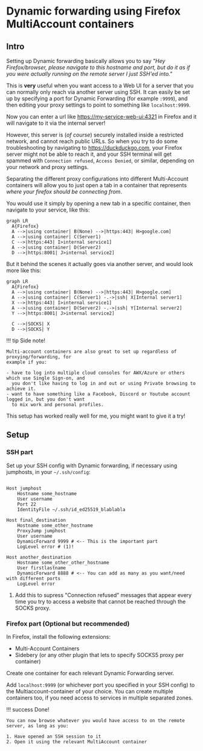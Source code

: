 # Dynamic forwarding using Firefox MultiAccount containers

## Intro

Setting up Dynamic forwarding basically allows you to say *"Hey Firefox/browser, please navigate to
this hostname and port, but do it as if you were actually running on the remote server I just SSH'ed
into."*

This is **very** useful when you want access to a Web UI for a server that you can normally only
reach via another server using SSH. It can easily be set up by specifying a port for Dynamic
Forwarding (for example `:9999`), and then editing your proxy settings to point to something like
`localhost:9999`.

Now you can enter a url like <https://my-service-web-ui:4321> in Firefox and it will navigate to it
via the internal server!

However, this server is (*of course*) securely installed inside a restricted network, and cannot
reach public URLs. So when you try to do some troubleshooting by navigating to
<https://duckduckgo.com>, your Firefox server might not be able to reach it, and your SSH terminal
will get spammed with `Connection refused`, `Access Denied`, or similar, depending on your network
and proxy settings.

Separating the different proxy configurations into different Multi-Account containers will allow you
to just open a tab in a container that represents *where your firefox should be connecting from*.

You would use it simply by opening a new tab in a specific container, then navigate to your
service, like this:

``` mermaid
graph LR
  A{Firefox}
  A -->|using container| B(None) -->|https:443| H>google.com]
  A -->|using container| C(Server1)
  C -->|https:443| I>internal service1]
  A -->|using container| D(Server2)
  D -->|https:8001| J>internal service2]
```

But it behind the scenes it actually goes via another server, and would look more like this:

``` mermaid
graph LR
  A{Firefox}
  A -->|using container| B(None) -->|https:443| H>google.com]
  A -->|using container| C(Server1) -.->|ssh| X[Internal server1]
  X -->|https:443| I>internal service1]
  A -->|using container| D(Server2) -.->|ssh| Y[Internal server2]
  Y -->|https:8001| J>internal service2]

  C -->|SOCKS| X
  D -->|SOCKS| Y
```

!!! tip Side note!

    Multi-account containers are also great to set up regardless of proxying/forwarding, for
    example if you:
    
    - have to log into multiple cloud consoles for AWX/Azure or others which use Single Sign-on, and
      you don't like having to log in and out or using Private browsing to achieve it.
    - want to have something like a Facebook, Discord or Youtube account logged in, but you don't want
      to mix work and personal profiles.

This setup has worked really well for me, you might want to give it a try!

## Setup

### SSH part

Set up your SSH config with Dynamic forwarding, if necessary using jumphosts,
in your `~/.ssh/config`:

```shell hl_lines="11 12"

Host jumphost
    Hostname some_hostname
    User username
    Port 22
    IdentityFile ~/.ssh/id_ed25519_blablabla

Host final_destination
    Hostname some_other_hostname
    ProxyJump jumphost
    User username
    DynamicForward 9999 # <-- This is the important part
    LogLevel error # (1)!

Host another_destination
    Hostname some_other_other_hostname
    User firstlastname
    DynamicForward 8888 # <-- You can add as many as you want/need with different ports
    LogLevel error

```

1. Add this to supress "Connection refused" messages that appear every time
   you try to access a website that cannot be reached through the SOCKS proxy.

### Firefox part (Optional but recommended)

In Firefox, install the following extensions:

- Multi-Account Containers
- Sidebery (or any other plugin that lets to specify SOCKS5 proxy per container)

Create one container for each relevant Dynamic Forwarding server.

Add `localhost:9999` (or whichever port you specified in your SSH config) to
the Multiaccount-container of your choice. You can create multiple containers too,
if you need access to services in multiple separated zones.


!!! success Done!

    You can now browse whatever you would have access to on the remote server, as long as you:
    
    1. Have opened an SSH session to it
    2. Open it using the relevant MultiAccount container


